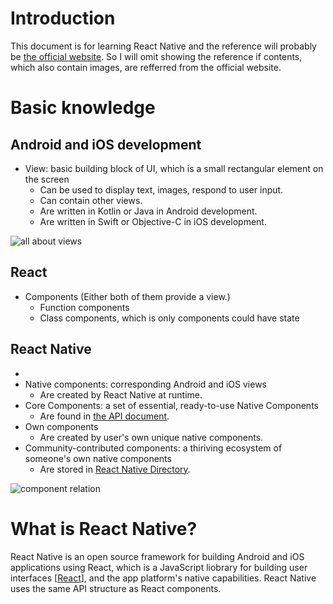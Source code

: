 # Introduction
This document is for learning React Native and the reference will probably be [the official website](https://reactnative.dev/). So I will omit showing the reference if contents, which also contain images, are refferred from the official website.

# Basic knowledge
## Android and iOS development
- View: basic building block of UI, which is a small rectangular element on the screen
    - Can be used to display text, images, respond to user input.
    - Can contain other views.
    - Are written in Kotlin or Java in Android development.
    - Are written in Swift or Objective-C in iOS development.

![all about views](https://reactnative.dev/docs/assets/diagram_ios-android-views.svg)

## React
- Components (Either both of them provide a view.)
    - Function components
    - Class components, which is only components could have state

## React Native
- 
- Native components: corresponding Android and iOS views
    - Are created by React Native at runtime.
- Core Components: a set of essential, ready-to-use Native Components
    - Are found in [the API document](https://reactnative.dev/docs/components-and-apis).
- Own components
    - Are created by user's own unique native components.
- Community-contributed components: a thiriving ecosystem of someone's own native components
    - Are stored in [React Native Directory](https://reactnative.directory/).

![component relation](https://reactnative.dev/docs/assets/diagram_react-native-components.svg)


# What is React Native?
React Native is an open source framework for building Android and iOS applications using React, which is a JavaScript liobrary for building user interfaces [[React](https://reactjs.org/)], and the app platform's native capabilities. React Native uses the same API structure as React components.
